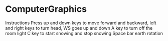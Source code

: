 # ComputerGraphics
Instructions
Press up and down keys to move forward and backward, left and right keys to turn head, WS goes up and down
A key to turn off the room light
C key to start snowing and stop snowing
Space bar earth rotation
